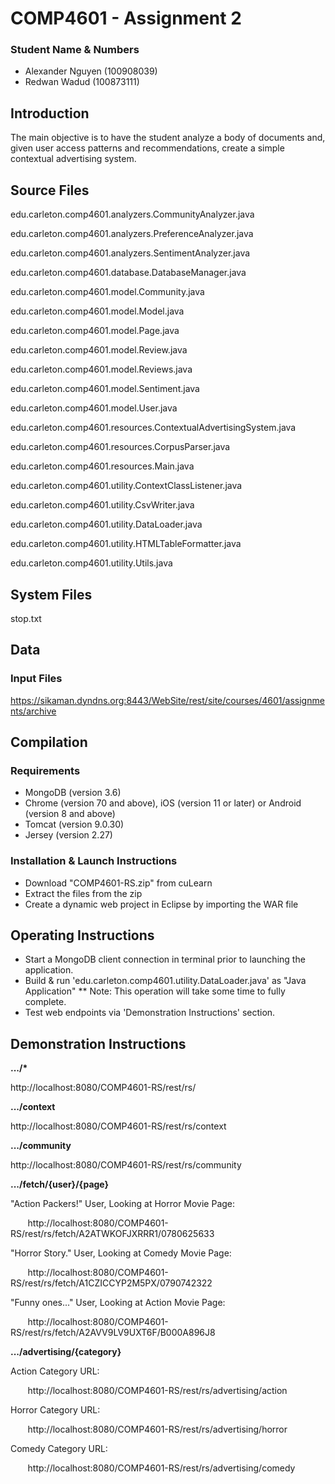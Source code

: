 # COMP4601 - Assignment 2

### Student Name & Numbers
* Alexander Nguyen (100908039)
* Redwan Wadud (100873111)

## Introduction
The main objective is to have the student analyze a body of documents and, given user access patterns and recommendations, create a simple contextual advertising system.
  
## Source Files

edu.carleton.comp4601.analyzers.CommunityAnalyzer.java

edu.carleton.comp4601.analyzers.PreferenceAnalyzer.java

edu.carleton.comp4601.analyzers.SentimentAnalyzer.java

edu.carleton.comp4601.database.DatabaseManager.java

edu.carleton.comp4601.model.Community.java

edu.carleton.comp4601.model.Model.java

edu.carleton.comp4601.model.Page.java

edu.carleton.comp4601.model.Review.java

edu.carleton.comp4601.model.Reviews.java

edu.carleton.comp4601.model.Sentiment.java

edu.carleton.comp4601.model.User.java

edu.carleton.comp4601.resources.ContextualAdvertisingSystem.java

edu.carleton.comp4601.resources.CorpusParser.java

edu.carleton.comp4601.resources.Main.java

edu.carleton.comp4601.utility.ContextClassListener.java

edu.carleton.comp4601.utility.CsvWriter.java

edu.carleton.comp4601.utility.DataLoader.java

edu.carleton.comp4601.utility.HTMLTableFormatter.java

edu.carleton.comp4601.utility.Utils.java

## System Files
stop.txt

## Data
### Input Files
https://sikaman.dyndns.org:8443/WebSite/rest/site/courses/4601/assignments/archive

## Compilation
### Requirements
* MongoDB (version 3.6)
* Chrome (version 70 and above), iOS (version 11 or later) or Android (version 8 and above)
* Tomcat (version 9.0.30)
* Jersey (version 2.27)

### Installation & Launch Instructions
* Download "COMP4601-RS.zip" from cuLearn
* Extract the files from the zip
* Create a dynamic web project in Eclipse by importing the WAR file

## Operating Instructions
* Start a MongoDB client connection in terminal prior to launching the application.
* Build & run 'edu.carleton.comp4601.utility.DataLoader.java' as "Java Application"
** Note: This operation will take some time to fully complete.
* Test web endpoints via 'Demonstration Instructions' section.

## Demonstration Instructions
<b>.../*</b>  

http://localhost:8080/COMP4601-RS/rest/rs/ 

 
<b>.../context</b>

http://localhost:8080/COMP4601-RS/rest/rs/context 

 
<b>.../community</b>

http://localhost:8080/COMP4601-RS/rest/rs/community 
 
<b>.../fetch/{user}/{page}</b>
 
"Action Packers!" User, Looking at Horror Movie Page:

&nbsp;&nbsp;&nbsp;&nbsp;&nbsp;&nbsp; http://localhost:8080/COMP4601-RS/rest/rs/fetch/A2ATWKOFJXRRR1/0780625633
 
"Horror Story." User, Looking at Comedy Movie Page:

&nbsp;&nbsp;&nbsp;&nbsp;&nbsp;&nbsp; http://localhost:8080/COMP4601-RS/rest/rs/fetch/A1CZICCYP2M5PX/0790742322
 
"Funny ones..." User, Looking at Action Movie Page:

&nbsp;&nbsp;&nbsp;&nbsp;&nbsp;&nbsp; http://localhost:8080/COMP4601-RS/rest/rs/fetch/A2AVV9LV9UXT6F/B000A896J8
 
<b>.../advertising/{category}</b>
 
Action Category URL: 

&nbsp;&nbsp;&nbsp;&nbsp;&nbsp;&nbsp; http://localhost:8080/COMP4601-RS/rest/rs/advertising/action
 
Horror Category URL:

&nbsp;&nbsp;&nbsp;&nbsp;&nbsp;&nbsp; http://localhost:8080/COMP4601-RS/rest/rs/advertising/horror
 
Comedy Category URL: 

&nbsp;&nbsp;&nbsp;&nbsp;&nbsp;&nbsp; http://localhost:8080/COMP4601-RS/rest/rs/advertising/comedy
